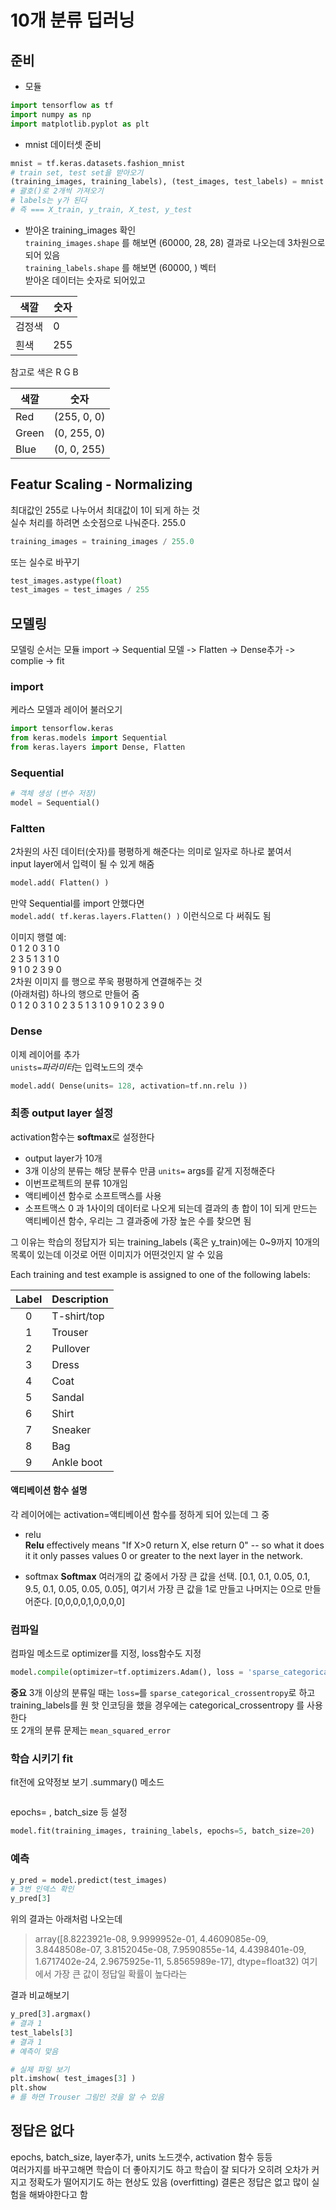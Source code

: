 # 10개 분류 딥러닝

## 준비 
- 모듈
```py
import tensorflow as tf
import numpy as np
import matplotlib.pyplot as plt
```
- mnist 데이터셋 준비
```py
mnist = tf.keras.datasets.fashion_mnist
# train set, test set을 받아오기
(training_images, training_labels), (test_images, test_labels) = mnist.load_data() 
# 괄호()로 2개씩 가져오기
# labels는 y가 된다
# 즉 === X_train, y_train, X_test, y_test
```

- 받아온 training_images 확인  
`training_images.shape` 를 해보면 (60000, 28, 28) 결과로 나오는데 3차원으로 되어 있음  
`training_labels.shape` 를 해보면 (60000, ) 벡터  
받아온 데이터는 숫자로 되어있고  

|색깔| 숫자|
|--|--|
|검정색 | 0 |
|흰색| 255 |  

참고로 색은 R G B

|색깔| 숫자|
|--|--|
|Red	|(255, 0, 0)|
|Green	|(0, 255, 0)|
|Blue	|(0, 0, 255)|

## Featur Scaling - Normalizing
최대값인 255로 나누어서 최대값이 1이 되게 하는 것  
실수 처리를 하려면 소숫점으로 나눠준다. 255.0  

```py
training_images = training_images / 255.0 
```
또는 실수로 바꾸기
```py
test_images.astype(float)
test_images = test_images / 255
```

## 모델링
모델링 순서는 모듈 import -> Sequential 모델 -> Flatten -> Dense추가 -> complie -> fit

### import 
케라스 모델과 레이어 불러오기
```py
import tensorflow.keras
from keras.models import Sequential
from keras.layers import Dense, Flatten
```
### Sequential
```py
# 객체 생성 (변수 저장)
model = Sequential()
```

### Faltten
2차원의 사진 데이터(숫자)를 평평하게 해준다는 의미로 일자로 하나로 붙여서  
input layer에서 입력이 될 수 있게 해줌
```py
model.add( Flatten() )
```
만약 Sequential를 import 안했다면   
`model.add( tf.keras.layers.Flatten() )` 이런식으로 다 써줘도 됨

이미지 행렬 예:    
0 1 2 0 3 1 0  
2 3 5 1 3 1 0  
9 1 0 2 3 9 0  
2차원 이미지 를 행으로 쭈욱 평평하게 연결해주는 것  
(아래처럼) 하나의 행으로 만들어 줌  
0 1 2 0 3 1 0 2 3 5 1 3 1 0 9 1 0 2 3 9 0  

### Dense
이제 레이어를 추가  
`unists=`*파라미터*는 입력노드의 갯수  

```py
model.add( Dense(units= 128, activation=tf.nn.relu ))
```
### 최종 output layer 설정
activation함수는 **softmax**로 설정한다  
- output layer가 10개
- 3개 이상의 분류는 해당 분류수 만큼 `units=` args를 같게 지정해준다
- 이번프로젝트의 분류 10개임
- 액티베이션 함수로 소프트맥스를 사용  
- 소프트맥스 0 과 1사이의 데이터로 나오게 되는데 결과의 총 합이 1이 되게 만드는 액티베이션 함수, 우리는 그 결과중에 가장 높은 수를 찾으면 됨

그 이유는 학습의 정답지가 되는 training_labels (혹은 y_train)에는 0~9까지 10개의 목록이 있는데 이것로 어떤 이미지가 어떤것인지 알 수 있음

Each training and test example is assigned to one of the following labels:

| Label | Description |
|:--:|:--|
|0| T-shirt/top|
|1| Trouser|
|2| Pullover|
|3| Dress|
|4| Coat|
|5| Sandal|
|6| Shirt|
|7|	Sneaker|
|8|	Bag|
|9| Ankle boot|


#### 액티베이션 함수 설명
각 레이어에는 activation=액티베이션 함수를 정하게 되어 있는데 그 중 
- relu  
**Relu** effectively means "If X>0 return X, else return 0" -- so what it does it it only passes values 0 or greater to the next layer in the network.

- softmax
**Softmax** 여러개의 값 중에서 가장 큰 값을 선택. [0.1, 0.1, 0.05, 0.1, 9.5, 0.1, 0.05, 0.05, 0.05], 여기서 가장 큰 값을 1로 만들고 나머지는 0으로 만들어준다. [0,0,0,0,1,0,0,0,0] 

### 컴파일
컴파일 메소드로 optimizer를 지정, loss함수도 지정  
```py
model.compile(optimizer=tf.optimizers.Adam(), loss = 'sparse_categorical_crossentropy', metrics= ['accuracy'] )
```

**중요** 3개 이상의 분류일 때는 `loss=`를 `sparse_categorical_crossentropy`로 하고  
training_labels를 원 핫 인코딩을 했을 경우에는 categorical_crossentropy 를 사용한다  
또 2개의 분류 문제는 `mean_squared_error`

### 학습 시키기 fit
fit전에 요약정보 보기 .summary() 메소드

```py

```

epochs= , batch_size 등 설정
```py
model.fit(training_images, training_labels, epochs=5, batch_size=20)
```

### 예측
```py
y_pred = model.predict(test_images)
# 3번 인덱스 확인
y_pred[3]
```
위의 결과는 아래처럼 나오는데   
>array([8.8223921e-08, 9.9999952e-01, 4.4609085e-09, 3.8448508e-07,
       3.8152045e-08, 7.9590855e-14, 4.4398401e-09, 1.6717402e-24,
       2.9675925e-11, 5.8565989e-17], dtype=float32)
여기에서 가장 큰 값이 정답일 확률이 높다라는   

결과 비교해보기
```py
y_pred[3].argmax()
# 결과 1
test_labels[3]
# 결과 1
# 예측이 맞음

# 실제 파일 보기
plt.imshow( test_images[3] )
plt.show
# 를 하면 Trouser 그림인 것을 알 수 있음
```

## 정답은 없다
epochs, batch_size, layer추가, units 노드갯수, activation 함수 등등  
여러가지를 바꾸고해면 학습이 더 좋아지기도 하고 
학습이 잘 되다가 오히려 오차가 커지고 정확도가 떨어지기도 하는 현상도 있음  (overfitting)
결론은 정답은 없고 많이 실험을 해봐야한다고 함

